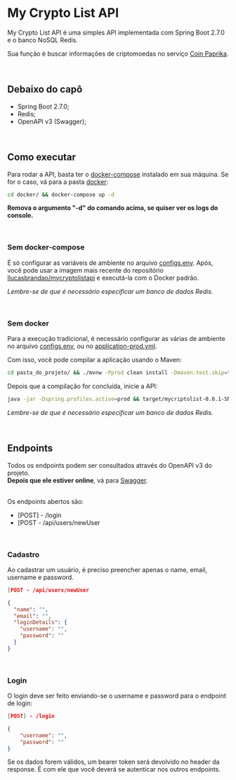 # My Crypto List API

My Crypto List API é uma simples API implementada com Spring Boot 2.7.0 e o banco NoSQL Redis.

Sua função é buscar informações de criptomoedas no serviço [Coin Paprika](https://coinpaprica.com).

<br>

## Debaixo do capô

* Spring Boot 2.7.0;
* Redis;
* OpenAPI v3 (Swagger);

<br>

## Como executar

Para rodar a API, basta ter o [docker-compose](https://docs.docker.com/compose/) instalado em sua máquina. Se for o caso, vá para a pasta [docker](./docker): <br>

```bash
cd docker/ && docker-compose up -d
```

__Remova o argumento "-d" do comando acima, se quiser ver os logs do console.__

<br>

### Sem docker-compose

É só configurar as variáveis de ambiente no arquivo [configs.env](./env/configs.env). Após, você pode usar a imagem mais recente do repositório [llucasbrandao/mycryptolistapi](https://hub.docker.com/r/llucasbrandao/mycryptolistapi/tags) e executá-la com o Docker padrão.
<br>

_Lembre-se de que é necessário especificar um banco de dados Redis._

<br>

### Sem docker

Para a execução tradicional, é necessário configurar as várias de ambiente no arquivo [configs.env](./env/configs.env), ou no [application-prod.yml](./src/main/resources/application-prod.yml).
<br>

Com isso, você pode compilar a aplicação usando o Maven:

```bash
cd pasta_do_projeto/ && ./mvnw -Pprod clean install -Dmaven.test.skip=true
```
Depois que a compilação for concluída, inicie a API:

```bash
java -jar -Dspring.profiles.active=prod && target/mycriptolist-0.0.1-SNAPSHOT.jar
```
_Lembre-se de que é necessário especificar um banco de dados Redis._

<br>

## Endpoints
Todos os endpoints podem ser consultados através do OpenAPI v3 do projeto. <br> __Depois que ele estiver online__, vá para [Swagger](http://localhost:8080/docs/ui).

<br>
Os endpoints abertos são:

* [POST] - /login
* [POST - /api/users/newUser

<br>

### Cadastro
Ao cadastrar um usuário, é preciso preencher apenas o name, email, username e password.
```json
[POST - /api/users/newUser

{ 
  "name": "",
  "email": "",
  "loginDetails": {
    "username": "",
    "password": ""
  }
}
```
<br>

### Login
O login deve ser feito enviando-se o username e password para o endpoint de login:

```json
[POST] - /login

{
    "username": "",
    "password": ""
}
```

Se os dados forem válidos, um bearer token será devolvido no header da response. É com ele que você deverá se autenticar nos outros endpoints.